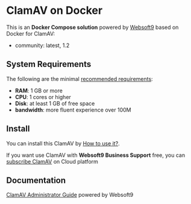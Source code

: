 # ClamAV on Docker  

This is an **Docker Compose solution** powered by [Websoft9](https://www.websoft9.com) based on Docker for ClamAV:


 - community:  latest, 1.2


## System Requirements

The following are the minimal [recommended requirements](https://docs.clamav.net/manual/Installing/Docker.html):

* **RAM**: 1 GB or more
* **CPU**: 1 cores or higher
* **Disk**: at least 1 GB of free space
* **bandwidth**: more fluent experience over 100M  

## Install

You can install this ClamAV by [How to use it?](https://github.com/Websoft9/docker-library#how-to-use-it).   

If you want use ClamAV with **Websoft9 Business Support** free, you can [subscribe ClamAV](https://www.websoft9.com/apps) on Cloud platform

## Documentation

[ClamAV Administrator Guide](https://support.websoft9.com/docs/clamav) powered by Websoft9